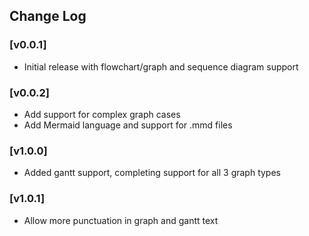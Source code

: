 ## Change Log

### [v0.0.1]
- Initial release with flowchart/graph and sequence diagram support

### [v0.0.2]
- Add support for complex graph cases
- Add Mermaid language and support for .mmd files

### [v1.0.0]
- Added gantt support, completing support for all 3 graph types

### [v1.0.1]
- Allow more punctuation in graph and gantt text